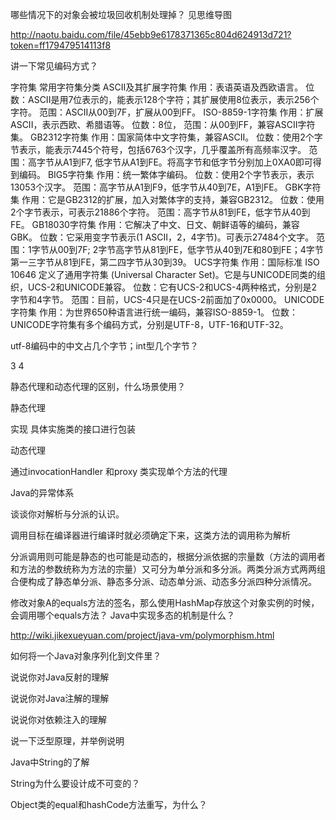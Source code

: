 哪些情况下的对象会被垃圾回收机制处理掉？
见思维导图

http://naotu.baidu.com/file/45ebb9e6178371365c804d624913d721?token=ff179479514113f8

讲一下常见编码方式？

字符集 
常用字符集分类 
ASCII及其扩展字符集 
作用：表语英语及西欧语言。 
位数：ASCII是用7位表示的，能表示128个字符；其扩展使用8位表示，表示256个字符。 
范围：ASCII从00到7F，扩展从00到FF。 
ISO-8859-1字符集 
作用：扩展ASCII，表示西欧、希腊语等。 
位数：8位， 
范围：从00到FF，兼容ASCII字符集。 
GB2312字符集 
作用：国家简体中文字符集，兼容ASCII。 
位数：使用2个字节表示，能表示7445个符号，包括6763个汉字，几乎覆盖所有高频率汉字。 
范围：高字节从A1到F7, 低字节从A1到FE。将高字节和低字节分别加上0XA0即可得到编码。 
BIG5字符集 
作用：统一繁体字编码。 
位数：使用2个字节表示，表示13053个汉字。 
范围：高字节从A1到F9，低字节从40到7E，A1到FE。 
GBK字符集 
作用：它是GB2312的扩展，加入对繁体字的支持，兼容GB2312。 
位数：使用2个字节表示，可表示21886个字符。 
范围：高字节从81到FE，低字节从40到FE。 
GB18030字符集 
作用：它解决了中文、日文、朝鲜语等的编码，兼容GBK。 
位数：它采用变字节表示(1 ASCII，2，4字节)。可表示27484个文字。 
范围：1字节从00到7F; 2字节高字节从81到FE，低字节从40到7E和80到FE；4字节第一三字节从81到FE，第二四字节从30到39。 
UCS字符集 
作用：国际标准 ISO 10646 定义了通用字符集 (Universal Character Set)。它是与UNICODE同类的组织，UCS-2和UNICODE兼容。 
位数：它有UCS-2和UCS-4两种格式，分别是2字节和4字节。 
范围：目前，UCS-4只是在UCS-2前面加了0x0000。 
UNICODE字符集 
作用：为世界650种语言进行统一编码，兼容ISO-8859-1。 
位数：UNICODE字符集有多个编码方式，分别是UTF-8，UTF-16和UTF-32。

utf-8编码中的中文占几个字节；int型几个字节？

3  4

静态代理和动态代理的区别，什么场景使用？

静态代理

实现 具体实施类的接口进行包装

动态代理

通过invocationHandler 和proxy 类实现单个方法的代理



Java的异常体系


谈谈你对解析与分派的认识。

调用目标在编译器进行编译时就必须确定下来，这类方法的调用称为解析

分派调用则可能是静态的也可能是动态的，根据分派依据的宗量数（方法的调用者和方法的参数统称为方法的宗量）又可分为单分派和多分派。两类分派方式两两组合便构成了静态单分派、静态多分派、动态单分派、动态多分派四种分派情况。

修改对象A的equals方法的签名，那么使用HashMap存放这个对象实例的时候，会调用哪个equals方法？
Java中实现多态的机制是什么？

http://wiki.jikexueyuan.com/project/java-vm/polymorphism.html

如何将一个Java对象序列化到文件里？

说说你对Java反射的理解

说说你对Java注解的理解

说说你对依赖注入的理解

说一下泛型原理，并举例说明

Java中String的了解

String为什么要设计成不可变的？

Object类的equal和hashCode方法重写，为什么？
